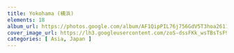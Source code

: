 ```yaml
---
title: Yokohama (横浜)
elements: 18
album_url: https://photos.google.com/album/AF1QipPIL76j756GdV5T3hoa2611sF96Ipk41XQJh59d
cover_image_url: https://lh3.googleusercontent.com/zoS-dssFKk_wsTBsTsF9M5c8JmRGAiVsoa3YcmI7a7bWWpkl84A5pIXxW7OYyy9jBAAHaMh6gqL9SvWYtJvVQhppEgtKx_EGioUP8HB2rCYACzczE6g0szUicaXC1XK5CoHuNwM25-1rAexxiX7zym5LD_Ab5_kI2bI4W84B64H6gondvnvbTapKIMXZ3Wbpkm2GmCcDOM5s9m9MKZwTe8xzx_6BXcW-FwrGhGLi-U7LSZKOKPZVP4xoOM-1clPDChgTaHmxO-eeDgr0NyPddBh1oozOoKPjWk5trhXogQUvf0ReXdr3nsqNseYOxnczpNAS1vB15C96t5n5juXYu_Pn5sWHTHEq0T2SbbCy2sxi0fzcA2lCK9tj10EqFAPGVp_RwiS_HYLPoXLcJMFTLtsi6lpnoVbn57GuoTJGPeVbXJB6XZtDPuPrmkBxM4cWExl9-_TayK0Pm_-B5hOsCoaDza9i13G3dKs6_5FOWY9RaEwOdMxDSBpLjSzUlXw4uWWmQtiwqzVMoDdbX3qmOh5286JOvcjGPV0vhesecr96jTOiJCzxq8bG0Uy_3_5mJ4QDE3sCnzLsNzBjNLRDMLIGJPMoLD7C8MEhx0MQNHBSuB2LyPPbM9JvAm6Xb7AJQJzzUFDm1ntFIepBsLbIb5KLKg=s195-p-k-no
categories: [ Asia, Japan ]
---
```

